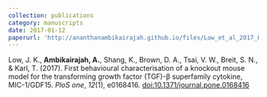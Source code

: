 ```yaml
---
collection: publications
category: manuscripts
date: 2017-01-12
paperurl: 'http://ananthanambikairajah.github.io/files/Low_et_al_2017_First_Behavioural_PLOS_ONE.pdf'
---
```


Low, J. K., <b>Ambikairajah, A.</b>, Shang, K., Brown, D. A., Tsai, V. W., Breit, S. N., & Karl, T. (2017). First behavioural characterisation of a knockout mouse model for the transforming growth factor (TGF)-&beta; superfamily cytokine, MIC-1/GDF15. <i>PloS one</i>, <i>12</i>(1), e0168416. [doi:10.1371/journal.pone.0168416](https://doi.org/10.1371/journal.pone.0168416)